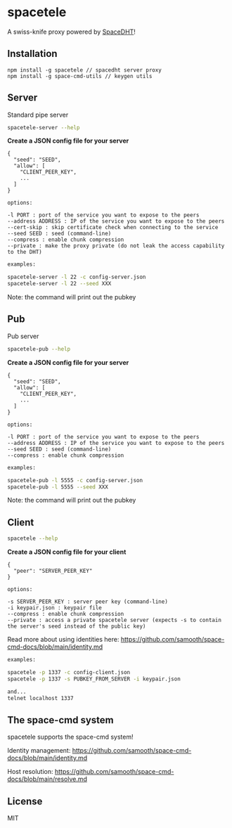 # spacetele

A swiss-knife proxy powered by [SpaceDHT](https://github.com/samooth/spacedht)!

## Installation
```
npm install -g spacetele // spacedht server proxy
npm install -g space-cmd-utils // keygen utils
```

## Server

Standard pipe server

```sh
spacetele-server --help
```

**Create a JSON config file for your server**
```
{
  "seed": "SEED",
  "allow": [
    "CLIENT_PEER_KEY",
    ...
  ]
}
```

```
options:

-l PORT : port of the service you want to expose to the peers
--address ADDRESS : IP of the service you want to expose to the peers
--cert-skip : skip certificate check when connecting to the service
--seed SEED : seed (command-line)
--compress : enable chunk compression
--private : make the proxy private (do not leak the access capability to the DHT)
```

```sh
examples:

spacetele-server -l 22 -c config-server.json
spacetele-server -l 22 --seed XXX
```

Note: the command will print out the pubkey


## Pub

Pub server

```sh
spacetele-pub --help
```

**Create a JSON config file for your server**
```
{
  "seed": "SEED",
  "allow": [
    "CLIENT_PEER_KEY",
    ...
  ]
}
```

```
options:

-l PORT : port of the service you want to expose to the peers
--address ADDRESS : IP of the service you want to expose to the peers
--seed SEED : seed (command-line)
--compress : enable chunk compression
```

```sh
examples:

spacetele-pub -l 5555 -c config-server.json
spacetele-pub -l 5555 --seed XXX
```

Note: the command will print out the pubkey


## Client

```sh
spacetele --help
```

**Create a JSON config file for your client**
```
{
  "peer": "SERVER_PEER_KEY"
}
```

```
options:

-s SERVER_PEER_KEY : server peer key (command-line)
-i keypair.json : keypair file
--compress : enable chunk compression
--private : access a private spacetele server (expects -s to contain the server's seed instead of the public key)
```

Read more about using identities here: https://github.com/samooth/space-cmd-docs/blob/main/identity.md

```sh
examples:

spacetele -p 1337 -c config-client.json
spacetele -p 1337 -s PUBKEY_FROM_SERVER -i keypair.json

and...
telnet localhost 1337
```

## The space-cmd system

spacetele supports the space-cmd system!

Identity management: https://github.com/samooth/space-cmd-docs/blob/main/identity.md

Host resolution: https://github.com/samooth/space-cmd-docs/blob/main/resolve.md

## License

MIT
